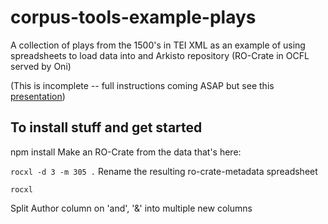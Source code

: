 # corpus-tools-example-plays
A collection of plays from the 1500's in TEI XML as an example of using spreadsheets to load data into and Arkisto repository (RO-Crate in OCFL served by Oni)

(This is incomplete -- full instructions coming ASAP but see this [presentation](https://github.com/Language-Research-Technology/qa/raw/main/presentations/oni-dev-track-OR-23/2023-06-13-sefton-introducing-the-oni-stack.pptx))


## To install stuff and get started

npm install 
Make an RO-Crate from the data that's here:

`
rocxl -d 3 -m 305 .
`
Rename the resulting ro-crate-metadata spreadsheet

`
rocxl 
`


Split Author column on 'and', '&' into multiple new columns


